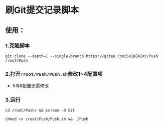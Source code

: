 # 刷Git提交记录脚本

## 使用：

### 1.克隆脚本

```
git clone --depth=1 --single-branch https://gitee.com/SHIKEAIXY/Push /root/Push
```

### 2.打开`/root/Push/Push.sh`修改1~4配置项

 - 5与6配置无需修改

### 3.运行

```
cd /root/Push/ && screen -R Git
```
```
chmod +x /root/Push/Push.sh && ./Push
```